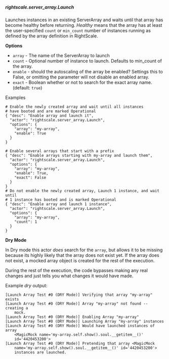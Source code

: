 ##### rightscale.server_array.Launch

Launches instances in an existing ServerArray and waits until that array has
become healthy before returning. _Healthy_ means that the array has at least
the user-specified `count` or `min_count` number of instances running as
defined by the array definition in RightScale.

**Options**

  * `array` - The name of the ServerArray to launch
  * `count` - Optional number of instance to launch. Defaults to min_count
    of the array.
  * `enable` - should the autoscaling of the array be enabled? Settings this
    to False, or omitting the parameter will not disable an enabled array.
  * `exact` - Boolean whether or not to search for the exact array name.
              (default: `true`)

Examples

    # Enable the newly created array and wait until all instances
    # have booted and are marked Operational
    { "desc": "Enable array and launch it",
      "actor": "rightscale.server_array.Launch",
      "options": {
        "array": "my-array",
        "enable": True
      }
    }
    
    # Enable several arrays that start with a prefix
    { "desc": "Enable arrays starting with my-array and launch them",
      "actor": "rightscale.server_array.Launch",
      "options": {
        "array": "my-array",
        "enable": True,
        "exact": False
      }
    }
    # Do not enable the newly created array, Launch 1 instance, and wait until
    # 1 instance has booted and is marked Operational
    { "desc": "Enable array and launch 1 instance",
      "actor": "rightscale.server_array.Launch",
      "options": {
        "array": "my-array",
        "count": 1
      }
    }

**Dry Mode**

In Dry mode this actor _does_ search for the `array`, but allows it to be
missing because its highly likely that the array does not exist yet. If the
array does not exist, a mocked array object is created for the rest of the
execution.

During the rest of the execution, the code bypasses making any real changes
and just tells you what changes it would have made.

Example _dry_ output:

    [Launch Array Test #0 (DRY Mode)] Verifying that array "my-array" exists
    [Launch Array Test #0 (DRY Mode)] Array "my-array" not found -- creating a 
        mock.
    [Launch Array Test #0 (DRY Mode)] Enabling Array "my-array"
    [Launch Array Test #0 (DRY Mode)] Launching Array "my-array" instances
    [Launch Array Test #0 (DRY Mode)] Would have launched instances of array
        <MagicMock name='my-array.self.show().soul.__getitem__()'
        id='4420453200'>
    [Launch Array Test #0 (DRY Mode)] Pretending that array <MagicMock 
        name='my-array.self.show().soul.__getitem__()' id='4420453200'>
        instances are launched.
